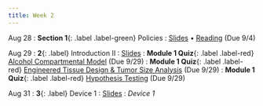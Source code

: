 ```yaml
---
title: Week 2
---
```


Aug 28
: **Section 1**{: .label .label-green} Policies
  : [Slides](https://bcourses.berkeley.edu/courses/1526813/files/folder/Discussions/Week%201?preview=86680614) &#8226; [Reading](https://bcourses.berkeley.edu/courses/1526813/files/folder/Discussions/Week%202?preview=86745202) (Due 9/4)

Aug 29
: **2**{: .label} Introduction II
  : [Slides](https://bcourses.berkeley.edu/courses/1526813/files/folder/Lectures?preview=86689990)
: **Module 1 Quiz**{: .label .label-red} [Alcohol Compartmental Model](https://bcourses.berkeley.edu/courses/1526813/assignments/8610388) (Due 9/29)
: **Module 1 Quiz**{: .label .label-red} [Engineered Tissue Design & Tumor Size Analysis](https://bcourses.berkeley.edu/courses/1526813/assignments/8610389) (Due 9/29)
: **Module 1 Quiz**{: .label .label-red} [Hypothesis Testing](https://bcourses.berkeley.edu/courses/1526813/assignments/8610396) (Due 9/29)

Aug 31
: **3**{: .label} Device 1
  : [Slides](https://bcourses.berkeley.edu/courses/1526813/files/folder/Lectures?preview=86709645)
: _Device 1_
